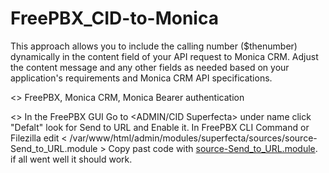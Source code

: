 # FreePBX_CID-to-Monica
This approach allows you to include the calling number ($thenumber) dynamically in the content field of your API request to Monica CRM. Adjust the content message and any other fields as needed based on your application's requirements and Monica CRM API specifications.

<<Requirement>>
   FreePBX,
   Monica CRM,
   Monica Bearer authentication
   

<<INSTALL>>
   In the FreePBX GUI Go to <ADMIN/CID Superfecta> under name click "Defalt" look for Send to URL and Enable it. 
    In FreePBX CLI Command or Filezilla edit < /var/www/html/admin/modules/superfecta/sources/source-Send_to_URL.module > Copy past code with [source-Send_to_URL.module](https://github.com/basskillin/CID-to-Monica_FreePBX/blob/main/source-Send_to_URL.module). if all went well it should work. 
